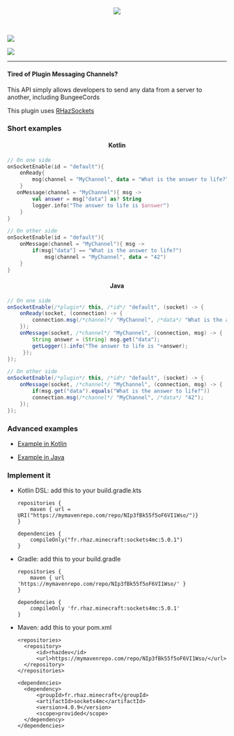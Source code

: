 <h3 align=center>
    <img src="https://i.imgur.com/FwZRaEn.png"/><br>
</h3>
<br>

[![](https://i.imgur.com/3bVmcOF.png)](https://www.spigotmc.org/resources/sockets4mc-no-more-plugin-messaging-channels.15938/)

[![](https://www.paypalobjects.com/en_US/i/btn/btn_donate_LG.gif)](https://www.paypal.com/cgi-bin/webscr?cmd=_s-xclick&hosted_button_id=M7ZT66G6N56SS)

---

#### Tired of Plugin Messaging Channels?
This API simply allows developers to send any data from a server to another, including BungeeCords

This plugin uses [RHazSockets](https://github.com/RHazDev/RHazSockets)

### Short examples

<h4 align=center>
    Kotlin
</h4>

```kotlin
// On one side
onSocketEnable(id = "default"){
    onReady{
        msg(channel = "MyChannel", data = "What is the answer to life?")
    }
   onMessage(channel = "MyChannel"){ msg ->
        val answer = msg["data"] as? String
        logger.info("The answer to life is $answer")
    }
}

// On other side
onSocketEnable(id = "default"){
    onMessage(channel = "MyChannel"){ msg ->
        if(msg["data"] == "What is the answer to life?")
            msg(channel = "MyChannel", data = "42")
    }
}
```

<h4 align=center>
    Java
</h4>

```java
// On one side
onSocketEnable(/*plugin*/ this, /*id*/ "default", (socket) -> {
    onReady(socket, (connection) -> {
        connection.msg(/*channel*/ "MyChannel", /*data*/ "What is the answer to life?");
    });
    onMessage(socket, /*channel*/ "MyChannel", (connection, msg) -> {
        String answer = (String) msg.get("data");
        getLogger().info("The answer to life is "+answer);
     });
});

// On other side
onSocketEnable(/*plugin*/ this, /*id*/ "default", (socket) -> {
    onMessage(socket, /*channel*/ "MyChannel", (connection, msg) -> {
        if(msg.get("data").equals("What is the answer to life?"))
        connection.msg(/*channel*/ "MyChannel", /*data*/ "42");
    });
});
```

### Advanced examples

- [Example in Kotlin](https://github.com/RHazDev/Sockets4MC/blob/master/test/KotlinTest.kt)

- [Example in Java](https://github.com/RHazDev/Sockets4MC/blob/master/test/JavaTest.java)

### Implement it

- Kotlin DSL: add this to your build.gradle.kts

      repositories {
          maven { url = URI("https://mymavenrepo.com/repo/NIp3fBk55f5oF6VI1Wso/")}
      }

      dependencies {
          compileOnly("fr.rhaz.minecraft:sockets4mc:5.0.1")
      }

- Gradle: add this to your build.gradle

      repositories {
          maven { url 'https://mymavenrepo.com/repo/NIp3fBk55f5oF6VI1Wso/' }
      }

      dependencies {
          compileOnly 'fr.rhaz.minecraft:sockets4mc:5.0.1'
      }


- Maven: add this to your pom.xml

      <repositories>
        <repository>
            <id>rhazdev</id>
            <url>https://mymavenrepo.com/repo/NIp3fBk55f5oF6VI1Wso/</url>
        </repository>
      </repositories>

      <dependencies>
        <dependency>
            <groupId>fr.rhaz.minecraft</groupId>
            <artifactId>sockets4mc</artifactId>
            <version>4.0.9</version>
            <scope>provided</scope>
        </dependency>
      </dependencies>
